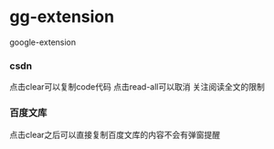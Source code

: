 # gg-extension
google-extension

### csdn
点击clear可以复制code代码
点击read-all可以取消 关注阅读全文的限制

### 百度文库
点击clear之后可以直接复制百度文库的内容不会有弹窗提醒
